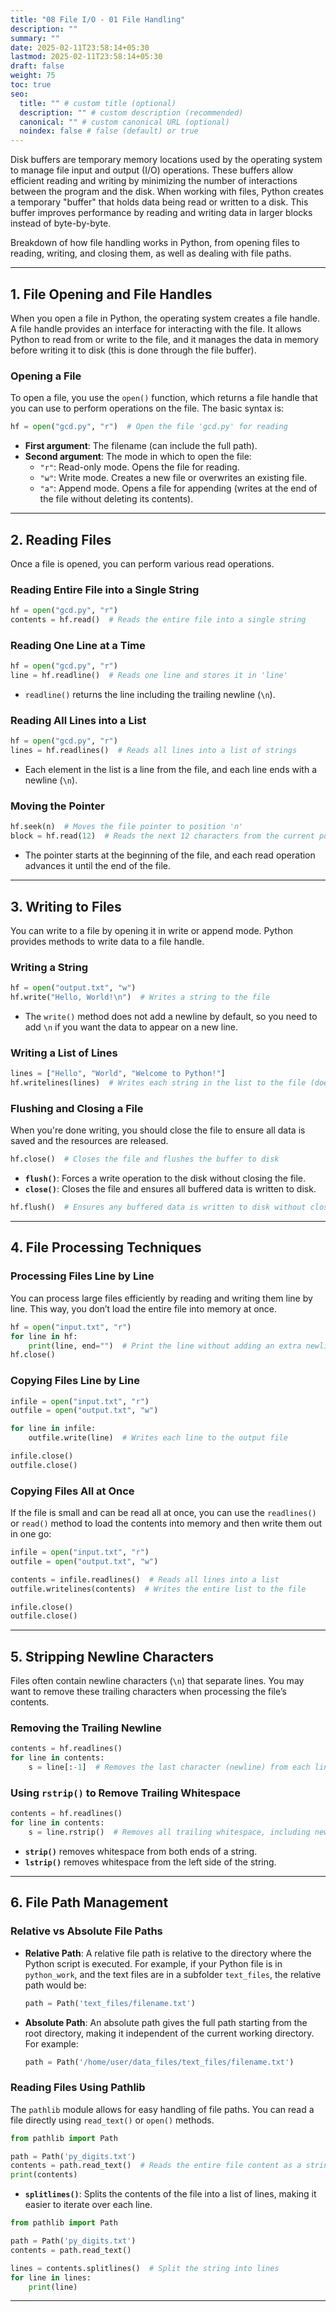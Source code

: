 ```yaml
---
title: "08 File I/O - 01 File Handling"
description: ""
summary: ""
date: 2025-02-11T23:58:14+05:30
lastmod: 2025-02-11T23:58:14+05:30
draft: false
weight: 75
toc: true
seo:
  title: "" # custom title (optional)
  description: "" # custom description (recommended)
  canonical: "" # custom canonical URL (optional)
  noindex: false # false (default) or true
---
```





Disk buffers are temporary memory locations used by the operating system to manage file input and output (I/O) operations. These buffers allow efficient reading and writing by minimizing the number of interactions between the program and the disk. When working with files, Python creates a temporary "buffer" that holds data being read or written to a disk. This buffer improves performance by reading and writing data in larger blocks instead of byte-by-byte.

Breakdown of how file handling works in Python, from opening files to reading, writing, and closing them, as well as dealing with file paths.

---

## **1. File Opening and File Handles**

When you open a file in Python, the operating system creates a file handle. A file handle provides an interface for interacting with the file. It allows Python to read from or write to the file, and it manages the data in memory before writing it to disk (this is done through the file buffer).

### **Opening a File**

To open a file, you use the `open()` function, which returns a file handle that you can use to perform operations on the file. The basic syntax is:

```python
hf = open("gcd.py", "r")  # Open the file 'gcd.py' for reading
```

- **First argument**: The filename (can include the full path).
- **Second argument**: The mode in which to open the file:
    - `"r"`: Read-only mode. Opens the file for reading.
    - `"w"`: Write mode. Creates a new file or overwrites an existing file.
    - `"a"`: Append mode. Opens a file for appending (writes at the end of the file without deleting its contents).

---

## **2. Reading Files**

Once a file is opened, you can perform various read operations.

### **Reading Entire File into a Single String**

```python
hf = open("gcd.py", "r")
contents = hf.read()  # Reads the entire file into a single string
```

### **Reading One Line at a Time**

```python
hf = open("gcd.py", "r")
line = hf.readline()  # Reads one line and stores it in 'line'
```

- `readline()` returns the line including the trailing newline (`\n`).

### **Reading All Lines into a List**

```python
hf = open("gcd.py", "r")
lines = hf.readlines()  # Reads all lines into a list of strings
```

- Each element in the list is a line from the file, and each line ends with a newline (`\n`).

### **Moving the Pointer**

```python
hf.seek(n)  # Moves the file pointer to position 'n'
block = hf.read(12)  # Reads the next 12 characters from the current pointer position
```

- The pointer starts at the beginning of the file, and each read operation advances it until the end of the file.

---

## **3. Writing to Files**

You can write to a file by opening it in write or append mode. Python provides methods to write data to a file handle.

### **Writing a String**

```python
hf = open("output.txt", "w")
hf.write("Hello, World!\n")  # Writes a string to the file
```

- The `write()` method does not add a newline by default, so you need to add `\n` if you want the data to appear on a new line.

### **Writing a List of Lines**

```python
lines = ["Hello", "World", "Welcome to Python!"]
hf.writelines(lines)  # Writes each string in the list to the file (does not add \n)
```

### **Flushing and Closing a File**

When you're done writing, you should close the file to ensure all data is saved and the resources are released.

```python
hf.close()  # Closes the file and flushes the buffer to disk
```

- **`flush()`**: Forces a write operation to the disk without closing the file.
- **`close()`**: Closes the file and ensures all buffered data is written to disk.

```python
hf.flush()  # Ensures any buffered data is written to disk without closing the file
```

---

## **4. File Processing Techniques**

### **Processing Files Line by Line**

You can process large files efficiently by reading and writing them line by line. This way, you don’t load the entire file into memory at once.

```python
hf = open("input.txt", "r")
for line in hf:
    print(line, end="")  # Print the line without adding an extra newline
hf.close()
```

### **Copying Files Line by Line**

```python
infile = open("input.txt", "r")
outfile = open("output.txt", "w")

for line in infile:
    outfile.write(line)  # Writes each line to the output file

infile.close()
outfile.close()
```

### **Copying Files All at Once**

If the file is small and can be read all at once, you can use the `readlines()` or `read()` method to load the contents into memory and then write them out in one go:

```python
infile = open("input.txt", "r")
outfile = open("output.txt", "w")

contents = infile.readlines()  # Reads all lines into a list
outfile.writelines(contents)  # Writes the entire list to the file

infile.close()
outfile.close()
```

---

## **5. Stripping Newline Characters**

Files often contain newline characters (`\n`) that separate lines. You may want to remove these trailing characters when processing the file’s contents.

### **Removing the Trailing Newline**

```python
contents = hf.readlines()
for line in contents:
    s = line[:-1]  # Removes the last character (newline) from each line
```

### **Using `rstrip()` to Remove Trailing Whitespace**

```python
contents = hf.readlines()
for line in contents:
    s = line.rstrip()  # Removes all trailing whitespace, including newlines
```

- **`strip()`** removes whitespace from both ends of a string.
- **`lstrip()`** removes whitespace from the left side of the string.

---

## **6. File Path Management**

### **Relative vs Absolute File Paths**

- **Relative Path**: A relative file path is relative to the directory where the Python script is executed. For example, if your Python file is in `python_work`, and the text files are in a subfolder `text_files`, the relative path would be:
    
    ```python
    path = Path('text_files/filename.txt')
    ```
    
- **Absolute Path**: An absolute path gives the full path starting from the root directory, making it independent of the current working directory. For example:
    
    ```python
    path = Path('/home/user/data_files/text_files/filename.txt')
    ```
    

### **Reading Files Using Pathlib**

The `pathlib` module allows for easy handling of file paths. You can read a file directly using `read_text()` or `open()` methods.

```python
from pathlib import Path

path = Path('py_digits.txt')
contents = path.read_text()  # Reads the entire file content as a string
print(contents)
```

- **`splitlines()`**: Splits the contents of the file into a list of lines, making it easier to iterate over each line.

```python
from pathlib import Path

path = Path('py_digits.txt')
contents = path.read_text()

lines = contents.splitlines()  # Split the string into lines
for line in lines:
    print(line)
```

---


